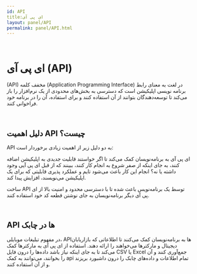 ```yaml
---  
id: API  
title:ای پی آی   
layout: panel/API  
permalink: panel/API.html  
---  
```


<br>

# ای پی آی (API) ‌

(API) مخفف کلمه (Application Programming Interface) در لغت به معنای رابط برنامه نویسی اپلیکیشن است که  دسترسی به بخش‌های محدودی از یک نرم‌افزار را باز می‌کند تا توسعه‌دهندگان بتوانند از آن استفاده  کنند و برای استفاده، آن را در برنامه خود فراخوانی کنند.

<br>


## دلیل اهمیت API چیست؟ 

API به دو دلیل  زیر از اهمیت زیادی برخوردار است:


ای پی آی به برنامه‌نویسان کمک می‌کند تا اگر خواستند قابلیت جدیدی به اپلیکیشن اضافه کنند، به جای اینکه از صفر شروع به انجام کار کنند، ببینند که از قبل ای پی آیی وجود داشته یا نه؟ انجام این کار باعث می‌شود تایم و عملکرد پذیری قابلیتی که برای یک اپلیکیشن می‌نویسند، افزایش پیدا کند.

ساخت API توسط یک برنامه‌نویس باعث شده تا با دسترسی محدود‌ و امنیت بالا از ای پی آی دیگر برنامه‌نویسان به جای نوشتن قطعه کد خود استفاده کنند.

<br>


## API ها در چابک 

در مفهوم تبلیغات موبایلی، API‌ها به برنامه‌نویسان کمک می‌کنند تا اطلاعاتی که بازاریابان دیجیتال و مارکترها می‌خواهند  را ارائه دهند.  استفاده از ای پی آی به مارکترها کمک می‌کند تا به جای اینکه نیاز باشد داده‌ها را درون فایل CSV یا Excel جمع‌آوری کنند و آن را بخوانند، می‌توانند به کمک api تمام اطلاعات و داده‌های چابک را درون داشبورد بریزند و از آن استفاده کنند.



